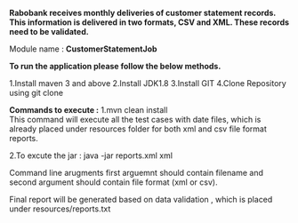 <b>Rabobank receives monthly deliveries of customer statement records. This information is delivered in two formats, CSV and XML. These records need to be validated.</b>

Module name :
<b>CustomerStatementJob</b>

<b>To run the application please follow the below methods.</b>

1.Install maven 3 and above
2.Install JDK1.8
3.Install GIT
4.Clone Repository using git clone <URL>
 
<b>Commands to execute :</b>
1.mvn clean install<br>
This command will execute all the test cases with date files, which is already placed under resources folder for both xml and csv file format reports.

2.To excute the jar :
java -jar <jar-file-location> reports.xml xml
  
Command line arugments first arguemnt should contain filename and second argument should contain file format (xml or csv).

Final report will be generated based on data validation , which is placed under resources/reports.txt
